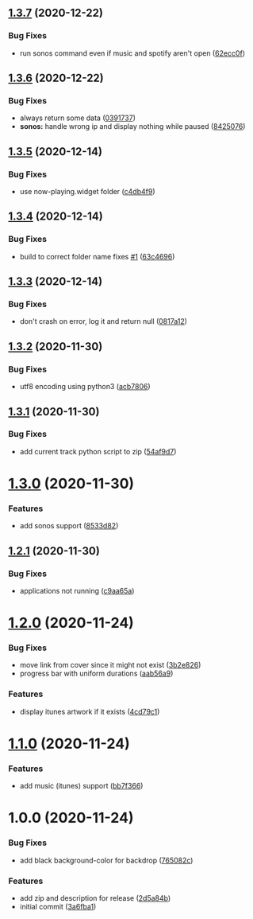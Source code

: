 ## [1.3.7](https://github.com/believer/uebersicht-now-playing/compare/v1.3.6...v1.3.7) (2020-12-22)


### Bug Fixes

* run sonos command even if music and spotify aren't open ([62ecc0f](https://github.com/believer/uebersicht-now-playing/commit/62ecc0fab4ee95e7b80d7e07b8c92ee60dd92f98))

## [1.3.6](https://github.com/believer/uebersicht-now-playing/compare/v1.3.5...v1.3.6) (2020-12-22)


### Bug Fixes

* always return some data ([0391737](https://github.com/believer/uebersicht-now-playing/commit/0391737866546453a526425abf1a1b15c08ba07d))
* **sonos:** handle wrong ip and display nothing while paused ([8425076](https://github.com/believer/uebersicht-now-playing/commit/8425076c7aadd2b75cdd07943d95b3f97a450fab))

## [1.3.5](https://github.com/believer/uebersicht-now-playing/compare/v1.3.4...v1.3.5) (2020-12-14)


### Bug Fixes

* use now-playing.widget folder ([c4db4f9](https://github.com/believer/uebersicht-now-playing/commit/c4db4f9d92b019dfb4388cba722a4f7ae3eae7af))

## [1.3.4](https://github.com/believer/uebersicht-now-playing/compare/v1.3.3...v1.3.4) (2020-12-14)


### Bug Fixes

* build to correct folder name fixes [#1](https://github.com/believer/uebersicht-now-playing/issues/1) ([63c4696](https://github.com/believer/uebersicht-now-playing/commit/63c4696612907bc745ebbf9cac459aae30ffc1e6))

## [1.3.3](https://github.com/believer/uebersicht-now-playing/compare/v1.3.2...v1.3.3) (2020-12-14)


### Bug Fixes

* don't crash on error, log it and return null ([0817a12](https://github.com/believer/uebersicht-now-playing/commit/0817a125956bf7e8252651ff7f93913c5094a4f7))

## [1.3.2](https://github.com/believer/uebersicht-now-playing/compare/v1.3.1...v1.3.2) (2020-11-30)


### Bug Fixes

* utf8 encoding using python3 ([acb7806](https://github.com/believer/uebersicht-now-playing/commit/acb7806688b194ca0c700ab0521f1ddaa8bdb28d))

## [1.3.1](https://github.com/believer/uebersicht-now-playing/compare/v1.3.0...v1.3.1) (2020-11-30)


### Bug Fixes

* add current track python script to zip ([54af9d7](https://github.com/believer/uebersicht-now-playing/commit/54af9d72b7985500eeba7027904cac15927fbc21))

# [1.3.0](https://github.com/believer/uebersicht-now-playing/compare/v1.2.1...v1.3.0) (2020-11-30)


### Features

* add sonos support ([8533d82](https://github.com/believer/uebersicht-now-playing/commit/8533d8297ab8c13be0b664e950a258d47478d713))

## [1.2.1](https://github.com/believer/uebersicht-now-playing/compare/v1.2.0...v1.2.1) (2020-11-30)


### Bug Fixes

* applications not running ([c9aa65a](https://github.com/believer/uebersicht-now-playing/commit/c9aa65af74b13af5d4aceca3598e9c3459e12429))

# [1.2.0](https://github.com/believer/uebersicht-now-playing/compare/v1.1.0...v1.2.0) (2020-11-24)


### Bug Fixes

* move link from cover since it might not exist ([3b2e826](https://github.com/believer/uebersicht-now-playing/commit/3b2e82658a015cd128dcb3b6610d8fddbd593af5))
* progress bar with uniform durations ([aab56a9](https://github.com/believer/uebersicht-now-playing/commit/aab56a9cd971bd7b2035bb80b64117e2b0c1d2c2))


### Features

* display itunes artwork if it exists ([4cd79c1](https://github.com/believer/uebersicht-now-playing/commit/4cd79c12151264324a195fb7d326f4fbbab6fbea))

# [1.1.0](https://github.com/believer/uebersicht-now-playing/compare/v1.0.0...v1.1.0) (2020-11-24)


### Features

* add music (itunes) support ([bb7f366](https://github.com/believer/uebersicht-now-playing/commit/bb7f3666361bf31ab0ad113e5f4690e48e56d92e))

# 1.0.0 (2020-11-24)


### Bug Fixes

* add black background-color for backdrop ([765082c](https://github.com/believer/uebersicht-now-playing/commit/765082cfa3b32c968bda227a89b9e099086afd94))


### Features

* add zip and description for release ([2d5a84b](https://github.com/believer/uebersicht-now-playing/commit/2d5a84b2a59648bf7b0cb4e45b11d147ca5c8753))
* initial commit ([3a6fba1](https://github.com/believer/uebersicht-now-playing/commit/3a6fba1bfc763b7b6a6fa11556fd3e4c835ab87a))
